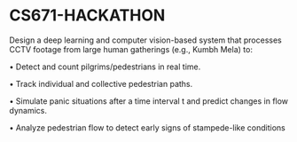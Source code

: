 # CS671-HACKATHON
Design a deep learning and computer vision-based system that processes CCTV footage from large
human gatherings (e.g., Kumbh Mela) to:

• Detect and count pilgrims/pedestrians in real time.

• Track individual and collective pedestrian paths.

• Simulate panic situations after a time interval t and predict changes in flow dynamics.

• Analyze pedestrian flow to detect early signs of stampede-like conditions

